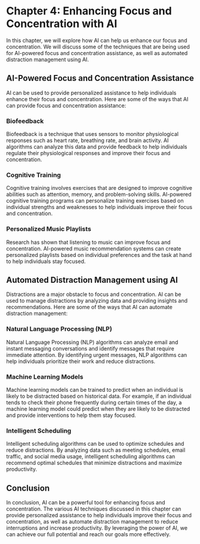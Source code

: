 Chapter 4: Enhancing Focus and Concentration with AI
====================================================

In this chapter, we will explore how AI can help us enhance our focus and concentration. We will discuss some of the techniques that are being used for AI-powered focus and concentration assistance, as well as automated distraction management using AI.

AI-Powered Focus and Concentration Assistance
---------------------------------------------

AI can be used to provide personalized assistance to help individuals enhance their focus and concentration. Here are some of the ways that AI can provide focus and concentration assistance:

### Biofeedback

Biofeedback is a technique that uses sensors to monitor physiological responses such as heart rate, breathing rate, and brain activity. AI algorithms can analyze this data and provide feedback to help individuals regulate their physiological responses and improve their focus and concentration.

### Cognitive Training

Cognitive training involves exercises that are designed to improve cognitive abilities such as attention, memory, and problem-solving skills. AI-powered cognitive training programs can personalize training exercises based on individual strengths and weaknesses to help individuals improve their focus and concentration.

### Personalized Music Playlists

Research has shown that listening to music can improve focus and concentration. AI-powered music recommendation systems can create personalized playlists based on individual preferences and the task at hand to help individuals stay focused.

Automated Distraction Management using AI
-----------------------------------------

Distractions are a major obstacle to focus and concentration. AI can be used to manage distractions by analyzing data and providing insights and recommendations. Here are some of the ways that AI can automate distraction management:

### Natural Language Processing (NLP)

Natural Language Processing (NLP) algorithms can analyze email and instant messaging conversations and identify messages that require immediate attention. By identifying urgent messages, NLP algorithms can help individuals prioritize their work and reduce distractions.

### Machine Learning Models

Machine learning models can be trained to predict when an individual is likely to be distracted based on historical data. For example, if an individual tends to check their phone frequently during certain times of the day, a machine learning model could predict when they are likely to be distracted and provide interventions to help them stay focused.

### Intelligent Scheduling

Intelligent scheduling algorithms can be used to optimize schedules and reduce distractions. By analyzing data such as meeting schedules, email traffic, and social media usage, intelligent scheduling algorithms can recommend optimal schedules that minimize distractions and maximize productivity.

Conclusion
----------

In conclusion, AI can be a powerful tool for enhancing focus and concentration. The various AI techniques discussed in this chapter can provide personalized assistance to help individuals improve their focus and concentration, as well as automate distraction management to reduce interruptions and increase productivity. By leveraging the power of AI, we can achieve our full potential and reach our goals more effectively.
